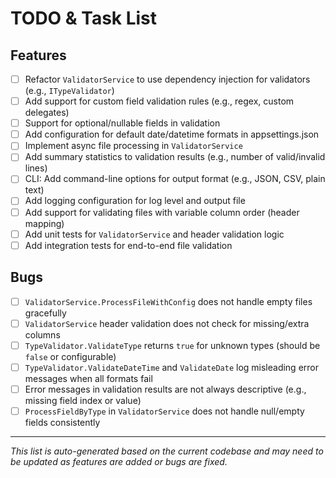 # TODO & Task List

## Features
- [ ] Refactor `ValidatorService` to use dependency injection for validators (e.g., `ITypeValidator`)
- [ ] Add support for custom field validation rules (e.g., regex, custom delegates)
- [ ] Support for optional/nullable fields in validation
- [ ] Add configuration for default date/datetime formats in appsettings.json
- [ ] Implement async file processing in `ValidatorService`
- [ ] Add summary statistics to validation results (e.g., number of valid/invalid lines)
- [ ] CLI: Add command-line options for output format (e.g., JSON, CSV, plain text)
- [ ] Add logging configuration for log level and output file
- [ ] Add support for validating files with variable column order (header mapping)
- [ ] Add unit tests for `ValidatorService` and header validation logic
- [ ] Add integration tests for end-to-end file validation

## Bugs
- [ ] `ValidatorService.ProcessFileWithConfig` does not handle empty files gracefully
- [ ] `ValidatorService` header validation does not check for missing/extra columns
- [ ] `TypeValidator.ValidateType` returns `true` for unknown types (should be `false` or configurable)
- [ ] `TypeValidator.ValidateDateTime` and `ValidateDate` log misleading error messages when all formats fail
- [ ] Error messages in validation results are not always descriptive (e.g., missing field index or value)
- [ ] `ProcessFieldByType` in `ValidatorService` does not handle null/empty fields consistently

---

_This list is auto-generated based on the current codebase and may need to be updated as features are added or bugs are fixed._
